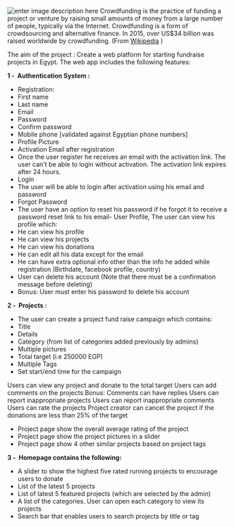    ![enter image description here](https://zakat.org/crowdfunding/wp-content/uploads/2017/08/Crowfunding-banner.jpg) Crowdfunding is the practice of funding a project or venture by raising small
    amounts of money from a large number of people, typically via the Internet.
    Crowdfunding is a form of crowdsourcing and alternative finance. In 2015,
    over US$34 billion was raised worldwide by crowdfunding. (From
    [Wikipedia](https://en.wikipedia.org/wiki/Crowdfunding)​ )

The aim of the project​ : Create a web platform for starting fundraise
projects in Egypt.
The web app includes the following features:

**1 - ​ Authentication System​ :**

- Registration:
- First name
- Last name
- Email
- Password
- Confirm password
- Mobile phone [validated against Egyptian phone numbers]
- Profile Picture
- Activation Email after registration
- Once the user register he  receives an email with the
activation link. The user can't be able to login without
activation. The activation link  expires after 24 hours.
- Login
- The user will be able to login after activation using his email
and password
- Forgot Password 
- The user  have an option to reset his password if he
forgot it to receive a password reset link to his email- User Profile, The user can view his profile which:
- He can view his profile
- He can view his projects
- He can view his donations
- He can edit all his data except for the email
- He can have extra optional info other than the info he added
while registration (Birthdate, facebook profile, country)
- User can delete his account (Note that there must be a
confirmation message before deleting)
- Bonus: User must enter his password to delete his account

**2 - ​ Projects​ :**

- The user can create a project fund raise campaign which contains:
- Title
- Details
- Category (from list of categories added previously by admins)
- Multiple​ pictures
- Total target (i.e 250000 EGP)
- Multiple​ Tags
- Set start/end time for the campaign


Users can view any project and donate to the total target
Users can add comments on the projects
Bonus: Comments can have replies
Users can report inappropriate projects
Users can report inappropriate comments
Users can rate the projects
Project creator can cancel the project if the donations are less than
25% of the target
- Project page  show the overall average rating of the project
- Project page  show the project pictures in a slider
- Project page  show 4 other similar projects based on project
tags

**3 - ​ Homepage  contains the following:**

- A slider to show the highest five rated running projects to encourage
users to donate
- List of the latest 5 projects
- List of latest 5 featured projects (which are selected by the admin)
- A list of the categories. User can open each category to view its
projects
- Search bar that enables users to search projects by title or tag
